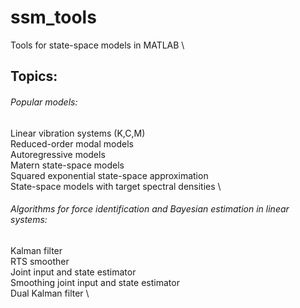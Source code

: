 # ssm_tools
Tools for state-space models in MATLAB \
## Topics:
###### Popular models:
Linear vibration systems (K,C,M) \
Reduced-order modal models \
Autoregressive models  \
Matern state-space models \
Squared exponential state-space approximation \
State-space models with target spectral densities \
###### Algorithms for force identification and Bayesian estimation in linear systems:
Kalman filter \
RTS smoother \
Joint input and state estimator \
Smoothing joint input and state estimator \
Dual Kalman filter \
